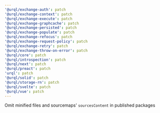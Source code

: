 ```yaml
---
'@urql/exchange-auth': patch
'@urql/exchange-context': patch
'@urql/exchange-execute': patch
'@urql/exchange-graphcache': patch
'@urql/exchange-persisted': patch
'@urql/exchange-populate': patch
'@urql/exchange-refocus': patch
'@urql/exchange-request-policy': patch
'@urql/exchange-retry': patch
'@urql/exchange-throw-on-error': patch
'@urql/core': patch
'@urql/introspection': patch
'@urql/next': patch
'@urql/preact': patch
'urql': patch
'@urql/solid': patch
'@urql/storage-rn': patch
'@urql/svelte': patch
'@urql/vue': patch
---
```


Omit minified files and sourcemaps' `sourcesContent` in published packages
